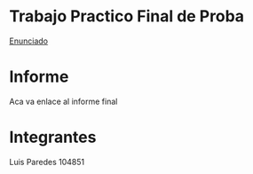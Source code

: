# Trabajo Practico Final de Proba

[Enunciado](https://campusgrado.fi.uba.ar/mod/assign/view.php?id=98281)

# Informe
Aca va enlace al informe final

# Integrantes

Luis Paredes 104851